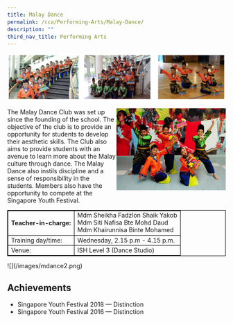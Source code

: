 ```yaml
---
title: Malay Dance
permalink: /cca/Performing-Arts/Malay-Dance/
description: ""
third_nav_title: Performing Arts
---
```

<style>
table {
  border-collapse: collapse;
  border: 1px solid black;
} 

th,td {
  border: 1px solid black;
}
table.c {
  table-layout: auto;
  width: 100%;  
}
	</style>
![](/images/mdance.png)

<img src="/images/mdanc5.jpeg" style="width:50%;float:right">
		 
The Malay Dance Club was set up since the founding of the school. The objective of the club is to provide an opportunity for students to develop their aesthetic skills. The Club also aims to provide students with an avenue to learn more about the Malay culture through dance. The Malay Dance also instils discipline and a sense of responsibility in the students. Members also have the opportunity to compete at the Singapore Youth Festival.
<br>
<table class="c">
  <tbody><tr>
    <th>Teacher-in-charge:</th>
    <td>Mdm Sheikha Fadzlon Shaik Yakob<br>Mdm Siti Nafisa Bte Mohd Daud<br>Mdm Khairunnisa Binte Mohamed</td>
  </tr>
  <tr>
    <td>Training day/time:</td>
    <td>Wednesday, 2.15 p.m - 4.15 p.m.</td>
  </tr>
  <tr>
    <td>Venue:</td>
    <td>ISH Level 3 (Dance Studio)</td>
  </tr>
</tbody></table>
![](/images/mdance2.png)

Achievements
------------

*   Singapore Youth Festival 2018 — Distinction
*   Singapore Youth Festival 2016 — Distinction